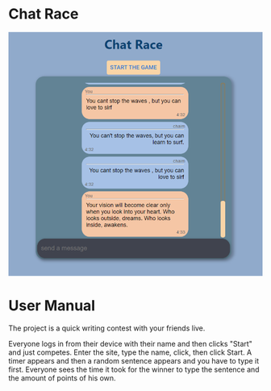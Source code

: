 # Chat Race
![](https://github.com/chaim-shwartz/ChatRace/blob/master/Screenshot%20(76).png)

# User Manual
The project is a quick writing contest with your friends live.

Everyone logs in from their device with their name and then clicks "Start" and just competes.
Enter the site, type the name, click, then click Start.
A timer appears and then a random sentence appears and you have to type it first.
Everyone sees the time it took for the winner to type the sentence and the amount of points of his own.
